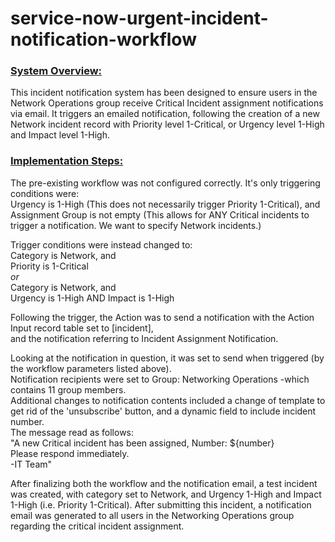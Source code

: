 # service-now-urgent-incident-notification-workflow

### <ins>System Overview:</ins><br/>
This incident notification system has been designed to ensure users in the Network Operations group receive Critical Incident assignment notifications via email. It triggers an emailed notification, following the creation of a new Network incident record with Priority level 1-Critical, or Urgency level 1-High and Impact level 1-High.

### <ins>Implementation Steps:<ins/><br/>
The pre-existing workflow was not configured correctly. It's only triggering conditions were:<br/>
Urgency is 1-High (This does not necessarily trigger Priority 1-Critical), and<br/> 
Assignment Group is not empty (This allows for ANY Critical incidents to trigger a notification. We want to specify Network incidents.)

Trigger conditions were instead changed to:<br/>
Category is Network, and<br/>
Priority is 1-Critical<br/>
*or*<br/>
Category is Network, and<br/>
Urgency is 1-High AND Impact is 1-High

Following the trigger, the Action was to send a notification with the Action Input record table set to [incident],<br/>
and the notification referring to Incident Assignment Notification.<br/>

Looking at the notification in question, it was set to send when triggered (by the workflow parameters listed above).<br/>
Notification recipients were set to Group: Networking Operations -which contains 11 group members.<br/>
Additional changes to notification contents included a change of template to get rid of the 'unsubscribe' button, and a dynamic field to include incident number.<br/>
The message read as follows:<br/>
"A new Critical incident has been assigned, Number: ${number}<br/>
Please respond immediately.<br/>
-IT Team"<br/>

After finalizing both the workflow and the notification email, a test incident was created, with category set to Network, and Urgency 1-High and Impact 1-High (i.e. Priority 1-Critical). After submitting this incident, a notification email was generated to all users in the Networking Operations group regarding the critical incident assignment.
